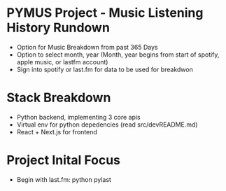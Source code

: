 # PYMUS Project - Music Listening History Rundown
* Option for Music Breakdown from past 365 Days
* Option to select month, year
(Month, year begins from start of spotify, apple music, or lastfm account)
* Sign into spotify or last.fm for data to be used for breakdwon

# Stack Breakdown
* Python backend, implementing 3 core apis 
* Virtual env for python depedencies (read src/devREADME.md)
* React + Next.js for frontend

# Project Inital Focus
* Begin with last.fm: python pylast